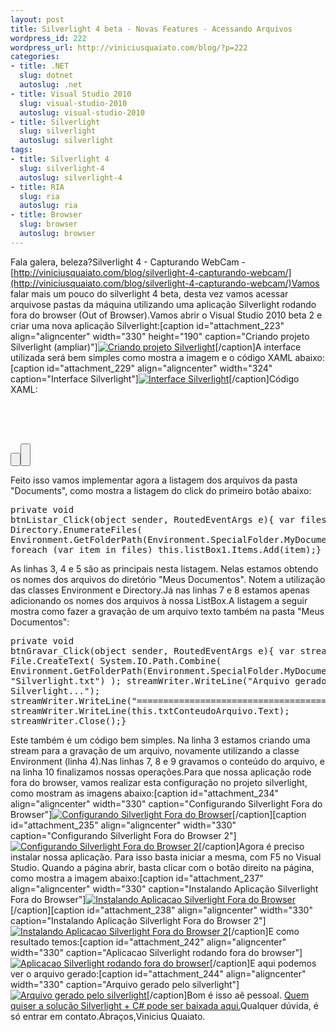 ```yaml
--- 
layout: post
title: Silverlight 4 beta - Novas Features - Acessando Arquivos
wordpress_id: 222
wordpress_url: http://viniciusquaiato.com/blog/?p=222
categories: 
- title: .NET
  slug: dotnet
  autoslug: .net
- title: Visual Studio 2010
  slug: visual-studio-2010
  autoslug: visual-studio-2010
- title: Silverlight
  slug: silverlight
  autoslug: silverlight
tags: 
- title: Silverlight 4
  slug: silverlight-4
  autoslug: silverlight-4
- title: RIA
  slug: ria
  autoslug: ria
- title: Browser
  slug: browser
  autoslug: browser
---
```

Fala galera, beleza?Silverlight 4 - Capturando WebCam - [http://viniciusquaiato.com/blog/silverlight-4-capturando-webcam/](http://viniciusquaiato.com/blog/silverlight-4-capturando-webcam/)Vamos falar mais um pouco do silverlight 4 beta, desta vez vamos acessar arquivose pastas da máquina utilizando uma aplicação Silverlight rodando fora do browser (Out of Browser).Vamos abrir o Visual Studio 2010 beta 2 e criar uma nova aplicação Silverlight:[caption id="attachment_223" align="aligncenter" width="330" height="190"  caption="Criando projeto Silverlight (ampliar)"][![Criando projeto Silverlight](http://viniciusquaiato.com/blog/wp-content/uploads/2009/11/Criando-projeto-Silverlight.jpg "Criando projeto Silverlight")](http://viniciusquaiato.com/blog/wp-content/uploads/2009/11/Criando-projeto-Silverlight.jpg)[/caption]A interface utilizada será bem simples como mostra a imagem e o código XAML abaixo:[caption id="attachment_229" align="aligncenter" width="324" caption="Interface Silverlight"][![Interface Silverlight](http://viniciusquaiato.com/blog/wp-content/uploads/2009/11/Interface-Silverlight.jpg "Interface Silverlight")](http://viniciusquaiato.com/blog/wp-content/uploads/2009/11/Interface-Silverlight.jpg)[/caption]Código XAML:<pre lang="xml"><usercontrol x:class="OutOfBrowserFileAccess.MainPage" xmlns="http://schemas.microsoft.com/winfx/2006/xaml/presentation" xmlns:x="http://schemas.microsoft.com/winfx/2006/xaml" xmlns:d="http://schemas.microsoft.com/expression/blend/2008" xmlns:mc="http://schemas.openxmlformats.org/markup-compatibility/2006" mc:ignorable="d" d:designheight="335" d:designwidth="295" background="Black">    <border cornerradius="20" background="Black" width="305" height="320">        <grid x:name="LayoutRoot" background="Black" height="303" width="287">            <listbox height="103" horizontalalignment="Left" margin="12,12,0,0" name="listBox1" verticalalignment="Top" width="263" />            </grid></border></usercontrol><button foreground="Black" fontfamily="Verdana" fontsize="14" content="Listar" height="23" horizontalalignment="Left" margin="12,121,0,0" name="btnListar" verticalalignment="Top" width="263" click="btnListar_Click">            </button><button content="Gravar Arquivo" height="23" horizontalalignment="Left" margin="12,261,0,0" name="btnGravar" verticalalignment="Top" width="263" click="btnGravar_Click">            <textbox height="80" horizontalalignment="Left" margin="12,175,0,0" name="txtConteudoArquivo" verticalalignment="Top" width="263" acceptsreturn="True" />            </button></pre>Feito isso vamos implementar agora a listagem dos arquivos da pasta "Documents", como mostra a listagem do click do primeiro botão abaixo:<pre lang="csharp" line="1">private void btnListar_Click(object sender, RoutedEventArgs e){    var files = Directory.EnumerateFiles(                    Environment.GetFolderPath(Environment.SpecialFolder.MyDocuments)                );    foreach (var item in files)        this.listBox1.Items.Add(item);}</pre>As linhas 3, 4 e 5 são as principais nesta listagem. Nelas estamos obtendo os nomes dos arquivos do diretório "Meus Documentos". Notem a utilização das classes Environment e Directory.Já nas linhas 7 e 8 estamos apenas adicionando os nomes dos arquivos à nossa ListBox.A listagem a seguir mostra como fazer a gravação de um arquivo texto também na pasta "Meus Documentos":<pre lang="csharp" line="1">private void btnGravar_Click(object sender, RoutedEventArgs e){    var streamWriter = File.CreateText(            System.IO.Path.Combine(                Environment.GetFolderPath(Environment.SpecialFolder.MyDocuments), "Silverlight.txt")            );    streamWriter.WriteLine("Arquivo gerado pela app Silverlight...");    streamWriter.WriteLine("=======================================");    streamWriter.WriteLine(this.txtConteudoArquivo.Text);    streamWriter.Close();}</pre>Este também é um código bem simples. Na linha 3 estamos criando uma stream para a gravação de um arquivo, novamente utilizando a classe Environment (linha 4).Nas linhas 7, 8 e 9 gravamos o conteúdo do arquivo, e na linha 10 finalizamos nossas operações.Para que nossa aplicação rode fora do browser, vamos realizar esta configuração no projeto silverlight, como mostram as imagens abaixo:[caption id="attachment_234" align="aligncenter" width="330" caption="Configurando Silverlight Fora do Browser"][![Configurando Silverlight Fora do Browser](http://viniciusquaiato.com/blog/wp-content/uploads/2009/11/Configurando-Silverlight-Fora-do-Browser.jpg "Configurando Silverlight Fora do Browser")](http://viniciusquaiato.com/blog/wp-content/uploads/2009/11/Configurando-Silverlight-Fora-do-Browser.jpg)[/caption][caption id="attachment_235" align="aligncenter" width="330" caption="Configurando Silverlight Fora do Browser 2"][![Configurando Silverlight Fora do Browser 2](http://viniciusquaiato.com/blog/wp-content/uploads/2009/11/Configurando-Silverlight-Fora-do-Browser-2.jpg "Configurando Silverlight Fora do Browser 2")](http://viniciusquaiato.com/blog/wp-content/uploads/2009/11/Configurando-Silverlight-Fora-do-Browser-2.jpg)[/caption]Agora é preciso instalar nossa aplicação. Para isso basta iniciar a mesma, com F5 no Visual Studio. Quando a página abrir, basta clicar com o botão direito na página, como mostra a imagem abaixo:[caption id="attachment_237" align="aligncenter" width="330" caption="Instalando Aplicação Silverlight Fora do Browser"][![Instalando Aplicacao Silverlight Fora do Browser](http://viniciusquaiato.com/blog/wp-content/uploads/2009/11/Instalando-Aplicacao-Silverlight-Fora-do-Browser.jpg "Instalando Aplicação Silverlight Fora do Browser")](http://viniciusquaiato.com/blog/wp-content/uploads/2009/11/Instalando-Aplicacao-Silverlight-Fora-do-Browser.jpg)[/caption][caption id="attachment_238" align="aligncenter" width="330" caption="Instalando Aplicação Silverlight Fora do Browser 2"][![Instalando Aplicacao Silverlight Fora do Browser 2](http://viniciusquaiato.com/blog/wp-content/uploads/2009/11/Instalando-Aplicacao-Silverlight-Fora-do-Browser-2.jpg "Instalando Aplicação Silverlight Fora do Browser 2")](http://viniciusquaiato.com/blog/wp-content/uploads/2009/11/Instalando-Aplicacao-Silverlight-Fora-do-Browser-2.jpg)[/caption]E como resultado temos:[caption id="attachment_242" align="aligncenter" width="330" caption="Aplicacao Silverlight rodando fora do browser"][![Aplicacao Silverlight rodando fora do browser](http://viniciusquaiato.com/blog/wp-content/uploads/2009/11/Aplicacao-Silverlight-rodando-fora-do-browser.jpg "Aplicacao Silverlight rodando fora do browser")](http://viniciusquaiato.com/blog/wp-content/uploads/2009/11/Aplicacao-Silverlight-rodando-fora-do-browser.jpg)[/caption]E aqui podemos ver o arquivo gerado:[caption id="attachment_244" align="aligncenter" width="330" caption="Arquivo gerado pelo silverlight"][![Arquivo gerado pelo silverlight](http://viniciusquaiato.com/blog/wp-content/uploads/2009/11/Arquivo-gerado-pelo-silverlight.jpg "Arquivo gerado pelo silverlight")](http://viniciusquaiato.com/blog/wp-content/uploads/2009/11/Arquivo-gerado-pelo-silverlight.jpg)[/caption]Bom é isso aê pessoal. [Quem quiser a solução Silverlight + C# pode ser baixada aqui.](http://www.viniciusquaiato.com/files/codesamples/silverlight4/acessandoArquivos.rar)Qualquer dúvida, é só entrar em contato.Abraços,Vinicius Quaiato.
